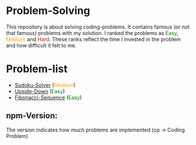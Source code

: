 # Problem-Solving
This repository is about solving coding-problems. It contains famous (or not that famous) problems with my solution. I ranked the problems as <span style="color:green">Easy</span>, <span style="color:orange">Medium</span> and <span style="color:red">Hard</span>. These ranks reflect the time I invested in the problem and how difficult it felt to me.

# Problem-list
- [Sudoku-Solver](./Problems/Sudoku-Solver/README.md) (<span style="color:orange">Medium</span>)
- [Upside-Down](./Problems/Upside-Down/README.md) (<span style="color:green">Easy</span>)
- [Fibonacci-Sequence](./Problems/Fibonacci-Sequence/README.md) (<span style="color:green">Easy</span>)

## npm-Version:
The version indicates how much problems are implemented (cp -> Coding Problem)
